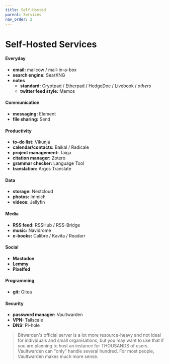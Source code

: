 ```yaml
---
title: Self-Hosted
parent: Services
nav_order: 2
---
```

# Self-Hosted Services

#### Everyday

- **email:** mailcow / mail-in-a-box
- **search engine:** SearXNG
- **notes** 
	- **standard:** Cryptpad / Etherpad / HedgeDoc / Livebook / *others*
	- **twitter feed style:** Memos

#### Communication

- **messaging:** Element
- **file sharing:** Send

#### Productivity

- **to-do list:** Vikunja
- **calendar/contacts:** Baikal / Radicale
- **project management:** Taiga
- **citation manager:** Zotero
- **grammar checker:** Language Tool
- **translation:** Argos Translate

#### Data

- **storage:** Nextcloud
- **photos:** Immich
- **videos:** Jellyfin

#### Media

- **RSS feed:** RSSHub / RSS-Bridge
- **music:** Navidrome
- **e-books:** Calibre / Kavita / Readarr

#### Social

- **Mastodon**
- **Lemmy**
- **Pixelfed**

#### Programming

- **git:** Gitea

#### Security

- **password manager:** Vaultwarden
- **VPN:** Tailscale
- **DNS:** Pi-hole

> Bitwarden's official server is a lot more resource-heavy and not ideal for individuals and small organisations, but you may want to use that if you are planning to host an instance for THOUSANDS of users. Vaultwarden can "only" handle several hundred. For most people, Vaultwarden makes much more sense.
